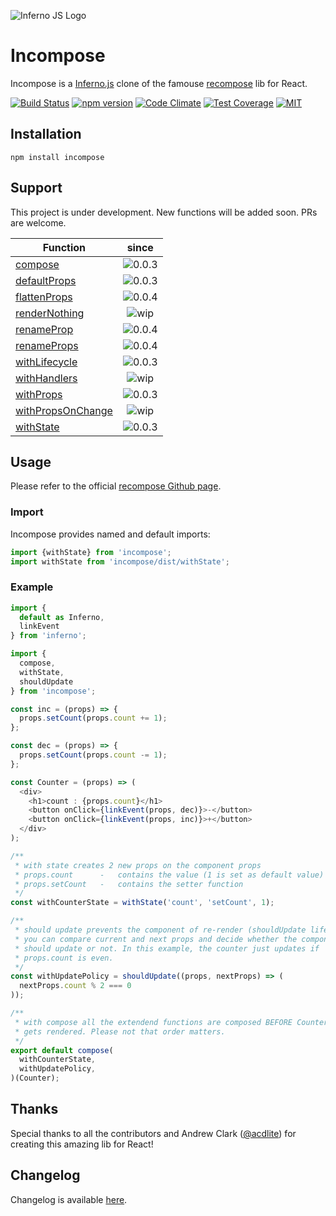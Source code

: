 ![Inferno JS Logo](https://cdn-images-1.medium.com/max/1600/1*NZoKqwcj_x9W1Zh-eWWeCw.png "Inferno JS")

# Incompose
Incompose is a [Inferno.js](https://infernojs.org/) clone of the famouse [recompose](https://github.com/acdlite/recompose) lib for React.

[![Build Status](https://semaphoreci.com/api/v1/open-source/incompose/branches/master/shields_badge.svg)](https://semaphoreci.com/open-source/incompose) [![npm version](https://badge.fury.io/js/incompose.svg)](https://badge.fury.io/js/incompose) [![Code Climate](https://codeclimate.com/github/zanettin/incompose/badges/gpa.svg)](https://codeclimate.com/github/zanettin/incompose) [![Test Coverage](https://codeclimate.com/github/zanettin/incompose/badges/coverage.svg)](https://codeclimate.com/github/zanettin/incompose/coverage) [![MIT](https://img.shields.io/npm/l/express.svg)]()

## Installation
```
npm install incompose
```

## Support
This project is under development. New functions will be added soon. PRs are welcome.

| Function | since |
| --- | :---: |
|[compose](https://github.com/acdlite/recompose/blob/master/docs/API.md#compose)|![0.0.3](https://img.shields.io/badge/version-0.0.3-green.svg)|
|[defaultProps](https://github.com/acdlite/recompose/blob/master/docs/API.md#defaultprops)|![0.0.3](https://img.shields.io/badge/version-0.0.3-green.svg)|
|[flattenProps](https://github.com/acdlite/recompose/blob/master/docs/API.md#flattenprops)|![0.0.4](https://img.shields.io/badge/version-0.0.4-green.svg)|
|[renderNothing](https://github.com/acdlite/recompose/blob/master/docs/API.md#rendernothing)|![wip](https://img.shields.io/badge/version-_WIP_-lightgrey.svg)|
|[renameProp](https://github.com/acdlite/recompose/blob/master/docs/API.md#renameprop)|![0.0.4](https://img.shields.io/badge/version-0.0.4-green.svg)|
|[renameProps](https://github.com/acdlite/recompose/blob/master/docs/API.md#renameprops)|![0.0.4](https://img.shields.io/badge/version-0.0.4-green.svg)|
|[withLifecycle](https://github.com/acdlite/recompose/blob/master/docs/API.md#lifecycle)|![0.0.3](https://img.shields.io/badge/version-0.0.3-green.svg)|
|[withHandlers](https://github.com/acdlite/recompose/blob/master/docs/API.md#withhandlers)|![wip](https://img.shields.io/badge/version-_WIP_-lightgrey.svg)|
|[withProps](https://github.com/acdlite/recompose/blob/master/docs/API.md#withprops)|![0.0.3](https://img.shields.io/badge/version-0.0.3-green.svg)|
|[withPropsOnChange](https://github.com/acdlite/recompose/blob/master/docs/API.md#withpropsonchange)|![wip](https://img.shields.io/badge/version-_WIP_-lightgrey.svg)|
|[withState](https://github.com/acdlite/recompose/blob/master/docs/API.md#withstate)|![0.0.3](https://img.shields.io/badge/version-0.0.3-green.svg)|


## Usage
Please refer to the official [recompose Github page](https://github.com/acdlite/recompose/blob/master/docs/API.md).

### Import
Incompose provides named and default imports:
```javascript
import {withState} from 'incompose';
import withState from 'incompose/dist/withState';
```

### Example
```javascript
import {
  default as Inferno,
  linkEvent
} from 'inferno';

import {
  compose,
  withState,
  shouldUpdate
} from 'incompose';

const inc = (props) => {
  props.setCount(props.count += 1);
};

const dec = (props) => {
  props.setCount(props.count -= 1);
};

const Counter = (props) => (
  <div>
    <h1>count : {props.count}</h1>
    <button onClick={linkEvent(props, dec)}>-</button>
    <button onClick={linkEvent(props, inc)}>+</button>
  </div>
);

/**
 * with state creates 2 new props on the component props
 * props.count		-	contains the value (1 is set as default value)
 * props.setCount	-	contains the setter function
 */
const withCounterState = withState('count', 'setCount', 1);

/**
 * should update prevents the component of re-render (shouldUpdate lifecycle hook)
 * you can compare current and next props and decide whether the component
 * should update or not. In this example, the counter just updates if
 * props.count is even.
 */
const withUpdatePolicy = shouldUpdate((props, nextProps) => (
  nextProps.count % 2 === 0
));

/**
 * with compose all the extendend functions are composed BEFORE Counter
 * gets rendered. Please not that order matters.
 */
export default compose(
  withCounterState,
  withUpdatePolicy,
)(Counter);
```

## Thanks
Special thanks to all the contributors and Andrew Clark ([@acdlite](https://twitter.com/acdlite)) for creating this amazing lib for React!

## Changelog
Changelog is available [here](CHANGELOG.md).
